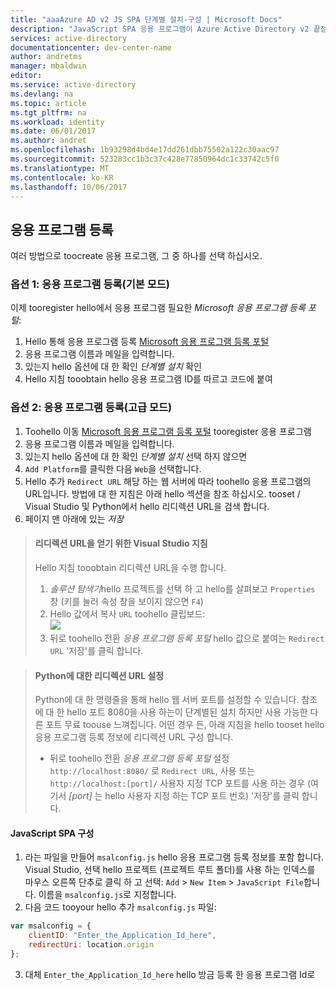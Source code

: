 ```yaml
---
title: "aaaAzure AD v2 JS SPA 단계별 설치-구성 | Microsoft Docs"
description: "JavaScript SPA 응용 프로그램이 Azure Active Directory v2 끝점으로 보호되는 액세스 토큰을 필요로 하는 API를 호출하는 방식"
services: active-directory
documentationcenter: dev-center-name
author: andretms
manager: mbaldwin
editor: 
ms.service: active-directory
ms.devlang: na
ms.topic: article
ms.tgt_pltfrm: na
ms.workload: identity
ms.date: 06/01/2017
ms.author: andret
ms.openlocfilehash: 1b93298d4bd4e17dd261dbb75502a122c30aac97
ms.sourcegitcommit: 523283cc1b3c37c428e77850964dc1c33742c5f0
ms.translationtype: MT
ms.contentlocale: ko-KR
ms.lasthandoff: 10/06/2017
---
```

## <a name="register-your-application"></a>응용 프로그램 등록

여러 방법으로 toocreate 응용 프로그램, 그 중 하나를 선택 하십시오.

### <a name="option-1-register-your-application-express-mode"></a>옵션 1: 응용 프로그램 등록(기본 모드)
이제 tooregister hello에서 응용 프로그램 필요한 *Microsoft 응용 프로그램 등록 포털*:

1.  Hello 통해 응용 프로그램 등록 [Microsoft 응용 프로그램 등록 포털](https://apps.dev.microsoft.com/portal/register-app?appType=singlePageApp&appTech=javascriptSpa&step=configure)
2.  응용 프로그램 이름과 메일을 입력합니다.
3.  있는지 hello 옵션에 대 한 확인 *단계별 설치* 확인
4.  Hello 지침 tooobtain hello 응용 프로그램 ID를 따르고 코드에 붙여

### <a name="option-2-register-your-application-advanced-mode"></a>옵션 2: 응용 프로그램 등록(고급 모드)

1. Toohello 이동 [Microsoft 응용 프로그램 등록 포털](https://apps.dev.microsoft.com/portal/register-app) tooregister 응용 프로그램
2. 응용 프로그램 이름과 메일을 입력합니다. 
3. 있는지 hello 옵션에 대 한 확인 *단계별 설치* 선택 하지 않으면
4.  `Add Platform`를 클릭한 다음 `Web`을 선택합니다.
5. Hello 추가 `Redirect URL` 해당 하는 웹 서버에 따라 toohello 응용 프로그램의 URL입니다. 방법에 대 한 지침은 아래 hello 섹션을 참조 하십시오. tooset / Visual Studio 및 Python에서 hello 리디렉션 URL을 검색 합니다.
6. 페이지 맨 아래에 있는 *저장*

> #### <a name="visual-studio-instructions-for-obtaining-redirect-url"></a>리디렉션 URL을 얻기 위한 Visual Studio 지침
> Hello 지침 tooobtain 리디렉션 URL을 수행 합니다.
> 1.    *솔루션 탐색기*hello 프로젝트를 선택 하 고 hello를 살펴보고 `Properties` 창 (키를 눌러 속성 창을 보이지 않으면 `F4`)
> 2.    Hello 값에서 복사 `URL` toohello 클립보드:<br/> ![](media/active-directory-singlepageapp-javascriptspa-configure/vs-project-properties-screenshot.png)<br />
> 3.    뒤로 toohello 전환 *응용 프로그램 등록 포털* hello 값으로 붙여는 `Redirect URL` '저장'를 클릭 합니다.

<p/>

> #### <a name="setting-redirect-url-for-python"></a>Python에 대한 리디렉션 URL 설정
> Python에 대 한 명령줄을 통해 hello 웹 서버 포트를 설정할 수 있습니다. 참조에 대 한 hello 포트 8080을 사용 하는이 단계별된 설치 하지만 사용 가능한 다른 포트 무료 toouse 느껴집니다. 어떤 경우 든, 아래 지침을 hello tooset hello 응용 프로그램 등록 정보에 리디렉션 URL 구성 합니다.<br/>
> - 뒤로 toohello 전환 *응용 프로그램 등록 포털* 설정 `http://localhost:8080/` 로 `Redirect URL`, 사용 또는 `http://localhost:[port]/` 사용자 지정 TCP 포트를 사용 하는 경우 (여기서 *[port]* 는 hello 사용자 지정 하는 TCP 포트 번호) '저장'를 클릭 합니다.


#### <a name="configure-your-javascript-spa"></a>JavaScript SPA 구성

1.  라는 파일을 만들어 `msalconfig.js` hello 응용 프로그램 등록 정보를 포함 합니다. Visual Studio, 선택 hello 프로젝트 (프로젝트 루트 폴더)를 사용 하는 인덱스를 마우스 오른쪽 단추로 클릭 하 고 선택: `Add`  >  `New Item`  >  `JavaScript File`합니다. 이름을 `msalconfig.js`로 지정합니다.
2.  다음 코드 tooyour hello 추가 `msalconfig.js` 파일:

```javascript
var msalconfig = {
    clientID: "Enter_the_Application_Id_here",
    redirectUri: location.origin
};
```
<ol start="3">
<li>
대체 <code>Enter_the_Application_Id_here</code> hello 방금 등록 한 응용 프로그램 Id로
</li>
</ol>

